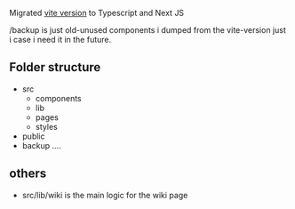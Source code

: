 Migrated [vite version](https://github.com/zeus-12/fmhy-ui-vite) to Typescript and Next JS

/backup is just old-unused components i dumped from the vite-version just i case i need it in the future.

## Folder structure

- src
  - components
  - lib
  - pages
  - styles
- public
- backup
  ....

## others

- src/lib/wiki is the main logic for the wiki page
